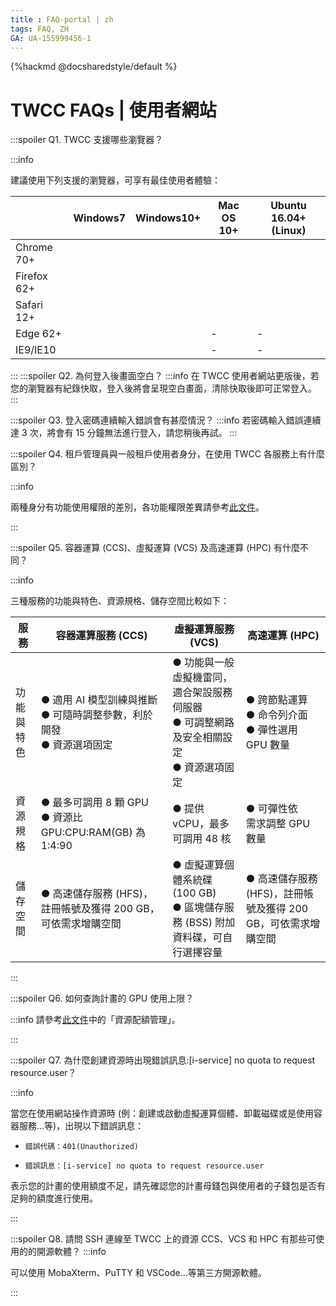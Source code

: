 ```yaml
---
title : FAQ-portal | zh
tags: FAQ, ZH
GA: UA-155999456-1
---
```


{%hackmd @docsharedstyle/default %}

<style>
.fa-times{color:#ADADAD; font-size:25px}
.fa-check{color:#27a5bd; font-size:25px}
</style>


# TWCC FAQs | 使用者網站

:::spoiler Q1. TWCC 支援哪些瀏覽器？

:::info

建議使用下列支援的瀏覽器，可享有最佳使用者體驗：

|  | Windows7 | Windows10+ | Mac OS 10+ |Ubuntu 16.04+(Linux) |
| -------- | -------- | -------- | -------- |-------- |
| Chrome 70+     | <i class="fa fa-check" aria-hidden="true"></i>     | <i class="fa fa-check" aria-hidden="true"></i>    | <i class="fa fa-check" aria-hidden="true"></i>     | <i class="fa fa-check" aria-hidden="true"></i>     |
|Firefox 62+    | <i class="fa fa-check" aria-hidden="true"></i>    | <i class="fa fa-check" aria-hidden="true"></i>     | <i class="fa fa-check" aria-hidden="true"></i>     | <i class="fa fa-check" aria-hidden="true"></i>    |
| Safari 12+     | <i class="fa fa-check" aria-hidden="true"></i>     | <i class="fa fa-check" aria-hidden="true"></i>     | <i class="fa fa-check" aria-hidden="true"></i>    | <i class="fa fa-check" aria-hidden="true"></i>     |
| Edge 62+     | <i class="fa fa-check" aria-hidden="true"></i>     | <i class="fa fa-check" aria-hidden="true"></i>     | -     | -     |
| IE9/IE10     | <i class="fa fa-times" aria-hidden="true"></i>     | <i class="fa fa-times" aria-hidden="true"></i>     |  -    |  -      |

:::
:::spoiler Q2. 為何登入後畫面空白？
:::info
在 TWCC 使用者網站更版後，若您的瀏覽器有紀錄快取，登入後將會呈現空白畫面，清除快取後即可正常登入。
:::

:::spoiler Q3. 登入密碼連續輸入錯誤會有甚麼情況？
:::info
若密碼輸入錯誤連續達 3 次，將會有 15 分鐘無法進行登入，請您稍後再試。
:::

:::spoiler Q4. 租戶管理員與一般租戶使用者身分，在使用 TWCC 各服務上有什麼區別？

:::info

兩種身分有功能使用權限的差別，各功能權限差異請參考[<ins>此文件</ins>](https://man.twcc.ai/@twccdocs/role-main-zh/https%3A%2F%2Fman.twcc.ai%2F%40twccdocs%2Frole-overview-zh)。

:::

:::spoiler Q5. 容器運算 (CCS)、虛擬運算 (VCS) 及高速運算 (HPC) 有什麼不同？

:::info

三種服務的功能與特色、資源規格、儲存空間比較如下：

| 服務       | 容器運算服務 (CCS)                                                       | 虛擬運算服務 (VCS)                                                     | 高速運算 (HPC) |
| -------- | -------- | -------- | -------- |
| 功能與特色 | ● 適用 AI 模型訓練與推斷<br>● 可隨時調整參數，利於開發<br>● 資源選項固定 | ● 功能與一般虛擬機雷同，適合架設服務伺服器<br>● 可調整網路及安全相關設定<br>● 資源選項固定 | ● 跨節點運算<br>● 命令列介面<br>● 彈性選用 GPU 數量          |
| 資源規格   | ● 最多可調用 8 顆 GPU<br>● 資源比 GPU:CPU:RAM(GB) 為 1:4:90              | ● 提供 vCPU，最多可調用 48 核                                                                   | ● 可彈性依<br>需求調整 GPU 數量       |
| 儲存空間   | ● 高速儲存服務 (HFS)，註冊帳號及獲得 200 GB，可依需求增購空間        | ● 虛擬運算個體系統碟 (100 GB)<br>● 區塊儲存服務 (BSS) 附加資料碟，可自行選擇容量                                                                   | ● 高速儲存服務 (HFS)，註冊帳號及獲得 200 GB，可依需求增購空間          |
:::

:::spoiler Q6. 如何查詢計畫的 GPU 使用上限？ 

:::info
請參考[<ins>此文件</ins>](https://www.twcc.ai/doc?page=manage)中的「資源配額管理」。  

:::

:::spoiler Q7. 為什麼創建資源時出現錯誤訊息:[i-service] no quota to request resource.user？

:::info

當您在使用網站操作資源時 (例：創建或啟動虛擬運算個體、卸載磁碟或是使用容器服務...等)，出現以下錯誤訊息：

- `錯誤代碼：401(Unauthorized)`

- `錯誤訊息：[i-service] no quota to request resource.user`

表示您的計畫的使用額度不足，請先確認您的計畫母錢包與使用者的子錢包是否有足夠的額度進行使用。

:::

:::spoiler Q8. 請問 SSH 連線至 TWCC 上的資源 CCS、VCS 和 HPC 有那些可使用的的開源軟體？
:::info

可以使用 MobaXterm、PuTTY 和 VSCode...等第三方開源軟體。


:::
